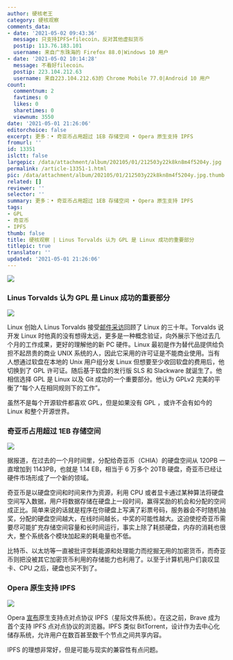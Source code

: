 ```yaml
---
author: 硬核老王
category: 硬核观察
comments_data:
- date: '2021-05-02 09:43:36'
  message: 只支持IPFS+filecoin，反对其他虚拟货币
  postip: 113.76.183.101
  username: 来自广东珠海的 Firefox 88.0|Windows 10 用户
- date: '2021-05-02 10:14:28'
  message: 不看好filecoin。
  postip: 223.104.212.63
  username: 来自223.104.212.63的 Chrome Mobile 77.0|Android 10 用户
count:
  commentnum: 2
  favtimes: 0
  likes: 0
  sharetimes: 0
  viewnum: 3550
date: '2021-05-01 21:26:06'
editorchoice: false
excerpt: 更多：• 奇亚币占用超过 1EB 存储空间 • Opera 原生支持 IPFS
fromurl: ''
id: 13351
islctt: false
largepic: /data/attachment/album/202105/01/212503y22k8kn8m4f5204y.jpg
permalink: /article-13351-1.html
pic: /data/attachment/album/202105/01/212503y22k8kn8m4f5204y.jpg.thumb.jpg
related: []
reviewer: ''
selector: ''
summary: 更多：• 奇亚币占用超过 1EB 存储空间 • Opera 原生支持 IPFS
tags:
- GPL
- 奇亚币
- IPFS
thumb: false
title: 硬核观察 | Linus Torvalds 认为 GPL 是 Linux 成功的重要部分
titlepic: true
translator: ''
updated: '2021-05-01 21:26:06'
---
```


![](/data/attachment/album/202105/01/212503y22k8kn8m4f5204y.jpg)


### Linus Torvalds 认为 GPL 是 Linux 成功的重要部分


![](/data/attachment/album/202105/01/212519hhgq7irysqg1gr7q.jpg)


Linux 创始人 Linus Torvalds 接受[邮件采访](https://www.tag1consulting.com/blog/interview-linus-torvalds-linux-and-git)回顾了 Linux 的三十年。Torvalds 说开发 Linux 时他真的没有想得太远，更多是一种概念验证，向外展示下他过去几个月的工作成果，更好的理解他的新 PC 硬件。Linux 最初是作为替代品提供给负担不起昂贵的商业 UNIX 系统的人，因此它采用的许可证是不能商业使用。当有人想通过软盘在本地的 Unix 用户组分发 Linux 但想要至少收回软盘的费用后，他切换到了 GPL 许可证。随后基于软盘的发行版 SLS 和 Slackware 就诞生了。他相信选择 GPL 是 Linux 以及 Git 成功的一个重要部分。他认为 GPLv2 完美的平衡了“每个人在相同规则下的工作”。


虽然不是每个开源软件都喜欢 GPL，但是如果没有 GPL ，或许不会有如今的 Linux 和整个开源世界。 


### 奇亚币占用超过 1EB 存储空间


![](/data/attachment/album/202105/01/212529k3wk73161wgt9oor.jpg)


据报道，在过去的一个月时间里，分配给奇亚币（CHIA）的硬盘空间从 120PB 一直增加到 1143PB，也就是 1.14 EB，相当于 6 万多个 20TB 硬盘，奇亚币已经让硬件市场形成了一个新的领域。


奇亚币是以硬盘空间和时间来作为资源，利用 CPU 或者显卡通过某种算法将硬盘空间写入数据，用户将数据存储在硬盘上一段时间，赢得奖励的机会和分配的空间成正比。简单来说的话就是程序在你硬盘上写满了彩票号码，服务器会不时随机抽奖，分配的硬盘空间越大，在线时间越长，中奖的可能性越大。这迫使挖奇亚币需要尽可能扩充存储空间容量和长时间运行，事实上除了耗损硬盘，内存的消耗也很大，整个系统各个模块加起来的耗电量也不低。


比特币、以太坊等一直被批评空耗能源和处理能力而挖掘无用的加密货币，而奇亚币则把没被其它加密货币利用的存储能力也利用了。以至于计算机用户们哀叹显卡、CPU 之后，硬盘也买不到了。


### Opera 原生支持 IPFS


![](/data/attachment/album/202105/01/212540oezjx30exjx20xxd.jpg)


Opera [宣布](https://blogs.opera.com/tips-and-tricks/2021/04/say-hello-to-web3-as-opera-adds-native-support-to-unstoppable-domains/)原生支持点对点协议 IPFS（星际文件系统）。在这之前，Brave 成为首个支持 IPFS 点对点协议的浏览器。IPFS 类似 BitTorrent，设计作为去中心化储存系统，允许用户在数百甚至数千个节点之间共享内容。


IPFS 的理想非常好，但是可能与现实的兼容性有点问题。